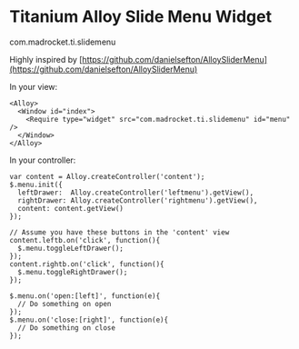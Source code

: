 Titanium Alloy Slide Menu Widget
================================
com.madrocket.ti.slidemenu

Highly inspired by [https://github.com/danielsefton/AlloySliderMenu](https://github.com/danielsefton/AlloySliderMenu)

In your view:

    <Alloy>
      <Window id="index">
        <Require type="widget" src="com.madrocket.ti.slidemenu" id="menu" />
      </Window>
    </Alloy>

In your controller:

    var content = Alloy.createController('content');
    $.menu.init({
      leftDrawer:  Alloy.createController('leftmenu').getView(),
      rightDrawer: Alloy.createController('rightmenu').getView(),
      content: content.getView()
    });

    // Assume you have these buttons in the 'content' view
    content.leftb.on('click', function(){
      $.menu.toggleLeftDrawer();
    });
    content.rightb.on('click', function(){
      $.menu.toggleRightDrawer();
    });

    $.menu.on('open:[left]', function(e){
      // Do something on open
    });
    $.menu.on('close:[right]', function(e){
      // Do something on close
    });
